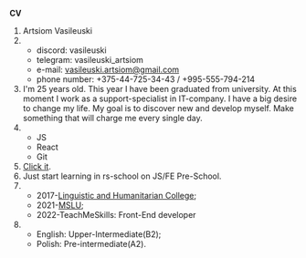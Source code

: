 **CV**

1. Artsiom Vasileuski
2. - discord: vasileuski
   - telegram: vasileuski_artsiom
   - e-mail: vasileuski.artsiom@gmail.com
   - phone number: +375-44-725-34-43 / +995-555-794-214
3. I'm 25 years old. This year I have been graduated from university. At this moment I work as a support-specialist in IT-company. I have a big desire to change my life. My goal is to discover new and develop myself. Make something that will charge me every single day.
4. - JS
   - React
   - Git
5. [Click it](https://vasileuski.github.io/bookstore/).
6. Just start learning in rs-school on JS/FE Pre-School.
7. - 2017-[Linguistic and Humanitarian College](http://lgk.mslu.by);
   - 2021-[MSLU](https://www.mslu.by);
   - 2022-TeachMeSkills: Front-End developer
8. - English: Upper-Intermediate(B2);
   - Polish: Pre-intermediate(A2).
